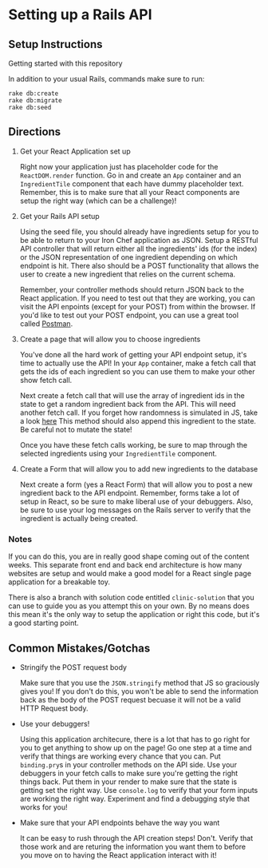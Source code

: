 # Setting up a Rails API

## Setup Instructions

Getting started with this repository

In addition to your usual Rails, commands make sure to run:

```
rake db:create
rake db:migrate
rake db:seed
```

## Directions

1. Get your React Application set up
	
	Right now your application just has placeholder code for the `ReactDOM.render` function.
	Go in and create an `App` container and an `IngredientTile` component that each have
	dummy placeholder text. Remember, this is to make sure that all your React components are
	setup the right way (which can be a challenge)!

2. Get your Rails API setup

	Using the seed file, you should already have ingredients setup for you to be able to return
	to your Iron Chef application as JSON. Setup a RESTful API controller that will return either all 
	the ingredients' ids (for the index) or the JSON representation of one ingredient depending on 
	which endpoint is hit. There also should 	be a POST functionality that allows the user to 
	create a new ingredient that relies on the current schema.

	Remember, your controller methods should return JSON back to the React application. If you
	need to test out that they are working, you can visit the API enpoints (except for your POST)
	from within the browser. If you'd like to test out your POST endpoint, you can use a great 
	tool called [Postman](https://www.getpostman.com/).

3. Create a page that will allow you to choose ingredients

	You've done all the hard work of getting your API endpoint setup, it's time to actually 
	use the API! In your `App` container, make a fetch call that gets the ids of each ingredient
	so you can use them to make your other show fetch call. 

	Next create a fetch call that will use the array of ingredient ids in the state to get a 
	random ingredient back from the API. This will need another fetch call. If you forget how
	randomness is simulated in JS, take a look [here](https://developer.mozilla.org/en-US/docs/Web/JavaScript/Reference/Global_Objects/Math/random)
	This method should also append this ingredient to the state. Be careful not to mutate the 
	state!

	Once you have these fetch calls working, be sure to map through the selected ingredients
	using your `IngredientTile` component.

4. Create a Form that will allow you to add new ingredients to the database

	Next create a form (yes a React Form) that will allow you to post a new ingredient back to 
	the API endpoint. Remember, forms take a lot of setup in React, so be sure to make liberal
	use of your debuggers. Also, be sure to use your log messages on the Rails server to verify
	that the ingredient is actually being created.

### Notes

If you can do this, you are in really good shape coming out of the content weeks. This separate 
front end and back end architecture is how many websites are setup and would make a good model 
for a React single page application for a breakable toy.

There is also a branch with solution code entitled `clinic-solution` that you can use to guide
you as you attempt this on your own. By no means does this mean it's the only way to setup 
the application or right this code, but it's a good starting point.

## Common Mistakes/Gotchas

* Stringify the POST request body

	Make sure that you use the `JSON.stringify` method that JS so graciously gives you! If you
	don't do this, you won't be able to send the information back as the body of the POST request
	becuase it will not be a valid HTTP Request body.

* Use your debuggers!
	
	Using this application architecure, there is a lot that has to go right for you to get
	anything to show up on the page! Go one step at a time and verify that things are working
	every chance that you can. Put `binding.pry`s in your controller methods on the API side.
	Use your debuggers in your fetch calls to make sure you're getting the right things back.
	Put them in your render to make sure that the state is getting set the right way. Use 
	`console.log` to verify that your form inputs are working the right way. Experiment and
	find a debugging style that works for you!

* Make sure that your API endpoints behave the way you want

	It can be easy to rush through the API creation steps! Don't. Verify that those work and are
	returing the information you want them to before you move on to having the React application
	interact with it!

